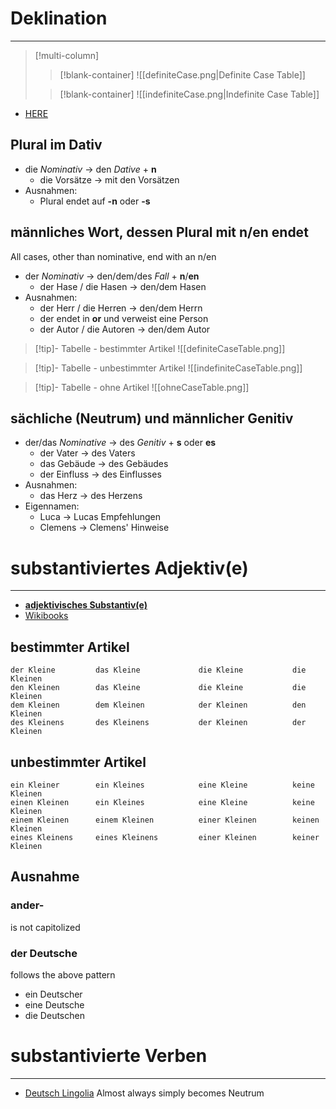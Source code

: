 # Deklination
---
> [!multi-column] 
> > [!blank-container]
> > ![[definiteCase.png|Definite Case Table]]
>
> > [!blank-container]
> > ![[indefiniteCase.png|Indefinite Case Table]]
- [HERE](https://deutsch.lingolia.com/en/grammar/adjectives/declension)
## Plural im Dativ
- die *Nominativ* -> den *Dative* + **n**
	- die Vorsätze -> mit den Vorsätzen
- Ausnahmen:
   - Plural endet auf **-n** oder **-s**


## männliches Wort, dessen Plural mit n/en endet 
All cases, other than nominative, end with an n/en
- der *Nominativ* -> den/dem/des *Fall* + **n**/**en**
	- der Hase / die Hasen -> den/dem Hasen
- Ausnahmen:
	- der Herr / die Herren -> den/dem Herrn
	- der endet in **or** und verweist eine Person
	- der Autor / die Autoren -> den/dem Autor

> [!tip]- Tabelle - bestimmter Artikel
> ![[definiteCaseTable.png]]

> [!tip]- Tabelle - unbestimmter Artikel
> ![[indefiniteCaseTable.png]]

> [!tip]- Tabelle - ohne Artikel
> ![[ohneCaseTable.png]]


## sächliche (Neutrum) und männlicher Genitiv
- der/das *Nominative* -> des *Genitiv* + **s** oder **es**
	- der Vater -> des Vaters
	- das Gebäude -> des Gebäudes
	- der Einfluss -> des Einflusses
- Ausnahmen:
	- das Herz -> des Herzens
- Eigennamen:
	- Luca -> Lucas Empfehlungen
	- Clemens -> Clemens' Hinweise


# substantiviertes Adjektiv(e)
---
- **[adjektivisches Substantiv(e)](https://deutsch.lingolia.com/en/grammar/nouns/declension/nominalised-adjectives)**
- [Wikibooks](https://en.wikibooks.org/wiki/German/Grammar/Nouns/Adjectival_Nouns)
## bestimmter Artikel
```
der Kleine         das Kleine             die Kleine           die Kleinen
den Kleinen        das Kleine             die Kleine           die Kleinen
dem Kleinen        dem Kleinen            der Kleinen          den Kleinen
des Kleinens       des Kleinens           der Kleinen          der Kleinen
```


## unbestimmter Artikel
```
ein Kleiner        ein Kleines            eine Kleine          keine Kleinen
einen Kleinen      ein Kleines            eine Kleine          keine Kleinen
einem Kleinen      einem Kleinen          einer Kleinen        keinen Kleinen
eines Kleinens     eines Kleinens         einer Kleinen        keiner Kleinen
```


## Ausnahme
### ander-
is not capitolized

### der Deutsche
follows the above pattern
- ein Deutscher
- eine Deutsche
- die Deutschen


# substantivierte Verben
---
- [Deutsch Lingolia](https://deutsch.lingolia.com/de/gross-kleinschreibung/verben)
Almost always simply becomes Neutrum